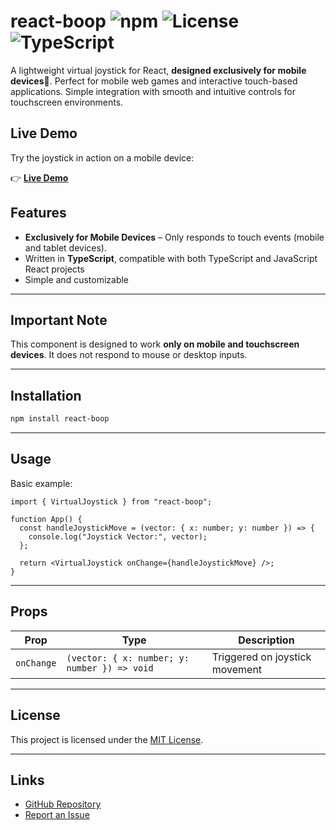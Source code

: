 # react-boop ![npm](https://img.shields.io/npm/v/react-boop) ![License](https://img.shields.io/github/license/andrewrgarcia/react-boop) ![TypeScript](https://img.shields.io/badge/TypeScript-Yes-blue)

A lightweight virtual joystick for React, **designed exclusively for mobile devices**📱. Perfect for mobile web games and interactive touch-based applications. Simple integration with smooth and intuitive controls for touchscreen environments.

## Live Demo

Try the joystick in action on a mobile device:

👉 [**Live Demo**](https://andrewrgarcia.github.io/react-boop/demo.html)


## Features

- **Exclusively for Mobile Devices** – Only responds to touch events (mobile and tablet devices).
- Written in **TypeScript**, compatible with both TypeScript and JavaScript React projects
- Simple and customizable

---

## Important Note

This component is designed to work **only on mobile and touchscreen devices**. It does not respond to mouse or desktop inputs.

---

## Installation

```bash
npm install react-boop
```

---

## Usage

Basic example:

```tsx
import { VirtualJoystick } from "react-boop";

function App() {
  const handleJoystickMove = (vector: { x: number; y: number }) => {
    console.log("Joystick Vector:", vector);
  };

  return <VirtualJoystick onChange={handleJoystickMove} />;
}
```

---

## Props

| Prop      | Type                                  | Description                           |
|-----------|---------------------------------------|---------------------------------------|
| `onChange` | `(vector: { x: number; y: number }) => void` | Triggered on joystick movement |

---

## License

This project is licensed under the [MIT License](LICENSE).

---

## Links

- [GitHub Repository](https://github.com/andrewrgarcia/react-boop)
- [Report an Issue](https://github.com/andrewrgarcia/react-boop/issues)
